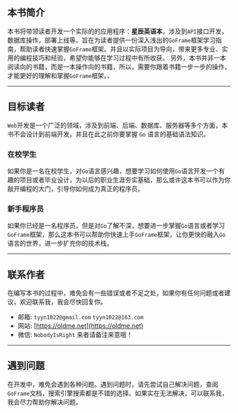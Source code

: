 ## 本书简介
本书将带领读者开发一个实际的的应用程序：**星辰英语本**，涉及到`API`接口开发，数据库操作，部署上线等。旨在为读者提供一份深入浅出的`GoFrame`框架学习指南，帮助读者快速掌握`GoFrame`框架。并且以实际项目为导向，带来更多专业、实用的编程技巧和经验，希望你能够在学习过程中有所收获。
另外，本书并非一本阅读向的书籍，而是一本操作向的书籍，所以，需要你跟着书籍一步一步的操作，才能更好的理解和掌握`GoFrame`框架。、

---

## 目标读者
`Web`开发是一个广泛的领域，涉及到前端、后端、数据库、服务器等多个方面，本书不会设计到前端开发，并且在此之前你要掌握 `Go` 语言的基础语法知识。

### 在校学生
如果你是一名在校学生，对`Go`语言感兴趣，想要学习如何使用`Go`语言开发一个有趣的项目或者毕业设计，为以后的职业生涯夯实基础，那么或许这本书可以作为你敲开编程的大门，引导你如何成为真正的程序员。

### 新手程序员
如果你已经是一名程序员，但是对`Go`了解不深，想要进一步掌握`Go`语言或者学习`GoFrame`框架，那么这本书可以帮助你快速上手`GoFrame`框架，让你更快的融入`Go`语言的世界，进一步扩充你的技术栈。

---

## 联系作者
在编写本书的过程中，难免会有一些错误或者不足之处，如果你有任何问题或者建议，欢迎联系我，我会尽快回复你。
- 邮箱: `tyyn1022@gmail.com` `tyyn1022@163.com`
- 网站: [https://oldme.net](https://oldme.net)
- 微信: `NobodyIsRight` 来者请备注来意哦！

---

## 遇到问题
在开发中，难免会遇到各种问题。遇到问题时，请先尝试自己解决问题，查阅`GoFrame`文档，搜索引擎搜索都是不错的选择。如果实在无法解决，可以联系我，我会尽力帮助你解决问题。